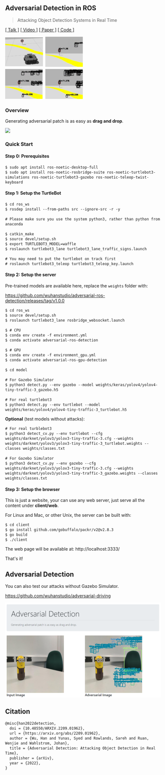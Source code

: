 ## Adversarial Detection in ROS

> Attacking Object Detection Systems in Real Time

[[ Talk ]](https://detection.wuhanstudio.uk) [[ Video ]](https://youtu.be/zJZ1aNlXsMU) [[ Paper ]](https://arxiv.org/abs/2209.01962) [[ Code ]](https://github.com/wuhanstudio/adversarial-ros-detection)

<img src="doc/demo.jpg" width="50%">

<!-- ![](doc/attack.jpg) -->

### Overview

Generating adversarial patch is as easy as **drag and drop**.

![](doc/adversarial-ros-detection.gif)

### Quick Start

#### Step 0: Prerequisites

```
$ sudo apt install ros-noetic-desktop-full
$ sudo apt install ros-noetic-rosbridge-suite ros-noetic-turtlebot3-simulations ros-noetic-turtlebot3-gazebo ros-noetic-teleop-twist-keyboard
```

#### Step 1: Setup the TurtleBot

```
$ cd ros_ws
$ rosdep install --from-paths src --ignore-src -r -y

# Please make sure you use the system python3, rather than python from anaconda

$ catkin_make
$ source devel/setup.sh
$ export TURTLEBOT3_MODEL=waffle
$ roslaunch turtlebot3_lane turtlebot3_lane_traffic_signs.launch

# You may need to put the turtlebot on track first
# roslaunch turtlebot3_teleop turtlebot3_teleop_key.launch
```

#### Step 2: Setup the server

Pre-trained models are available here, replace the `weights` folder with: 

https://github.com/wuhanstudio/adversarial-ros-detection/releases/tag/v1.0.0

```
$ cd ros_ws
$ source devel/setup.sh
$ roslaunch turtlebot3_lane rosbridge_websocket.launch

$ # CPU
$ conda env create -f environment.yml
$ conda activate adversarial-ros-detection

$ # GPU
$ conda env create -f environment_gpu.yml
$ conda activate adversarial-ros-gpu-detection

$ cd model

# For Gazebo Simulator
$ python3 detect.py --env gazebo --model weights/keras/yolov4/yolov4-tiny-traffic-3_gazebo.h5

# For real turtlebot3
$ python3 detect.py --env turtlebot --model weights/keras/yolov4/yolov4-tiny-traffic-3_turtlebot.h5
```

**Optional** (test models without attacks):

```
# For real turblebot3
$ python3 detect_cv.py --env turtlebot --cfg weights/darknet/yolov3/yolov3-tiny-traffic-3.cfg --weights weights/darknet/yolov3/yolov3-tiny-traffic-3_turtlebot.weights --classes weights/classes.txt

# For Gazebo Simulator
$ python3 detect_cv.py --env gazebo --cfg weights/darknet/yolov3/yolov3-tiny-traffic-3.cfg --weights weights/darknet/yolov3/yolov3-tiny-traffic-3_gazebo.weights --classes weights/classes.txt
```

#### Step 3: Setup the browser

This is just a website, your can use any web server, just serve all the content under **client/web**.

For Linux and Mac, or other Unix, the server can be built with:

```
$ cd client
$ go install github.com/gobuffalo/packr/v2@v2.8.3
$ go build
$ ./client
```

The web page will be available at: http://localhost:3333/

That's it!

<!-- ![](doc/adversarial-ros-detection.png) -->


## Adversarial Detection

You can also test our attacks without Gazebo Simulator.

https://github.com/wuhanstudio/adversarial-driving

[![](https://github.com/wuhanstudio/adversarial-detection/blob/master/doc/attack.png?raw=true)](https://github.com/wuhanstudio/adversarial-detection)


## Citation

```
@misc{han2022detection,
  doi = {10.48550/ARXIV.2209.01962},
  url = {https://arxiv.org/abs/2209.01962},
  author = {Wu, Han and Yunas, Syed and Rowlands, Sareh and Ruan, Wenjie and Wahlstrom, Johan}, 
  title = {Adversarial Detection: Attacking Object Detection in Real Time},
  publisher = {arXiv},
  year = {2022},
}
```
